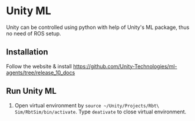 # Unity ML
Unity can be controlled using python with help of Unity's ML package, thus no need of ROS setup.

## Installation
Follow the website & install https://github.com/Unity-Technologies/ml-agents/tree/release_10_docs

## Run Unity ML
1. Open virtual environment by
```source ~/Unity/Projects/Rbt\ Sim/RbtSim/bin/activate```. Type ```deativate``` to close virtual environment.
